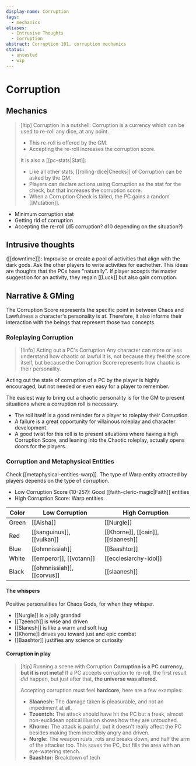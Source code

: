 ```yaml
---
display-name: Corruption
tags:
  - mechanics
aliases:
  - Intrusive Thoughts
  - Corruption
abstract: Corruption 101, corruption mechanics
status:
  - untested
  - wip
---
```

# Corruption
## Mechanics
> [!tip] Corruption in a nutshell:
> Corruption is a currency which can be used to re-roll any dice, at any point.
> - This re-roll is offered by the GM.
> - Accepting the re-roll increases the corruption score.
> 
> It is also a [[pc-stats|Stat]]:
> - Like all other stats, [[rolling-dice|Checks]] of Corruption can be asked by the GM.
> - Players can declare actions using Corruption as the stat for the check, but that increases the corruption score.
> - When a Corruption Check is failed, the PC gains a random [[Mutation]].
- Minimum corruption stat
- Getting rid of corruption
- Accepting the re-roll (d5 corruption? d10 depending on the situation?) 
## Intrusive thoughts
([[downtime]]):
Improvise or create a pool of activities that align with the dark gods. Ask the other players to write activities for eachother.
This ideas are thoughts that the PCs have "naturally".
If player accepts the master suggestion for an activity, they regain [[Luck]] but also gain corruption.

## Narrative & GMing
The Corruption Score represents the specific point in between Chaos and Lawfulness a character's personality is at. Therefore, it also informs their interaction with the beings that represent those two concepts.

### Roleplaying Corruption
> [!info] Acting out a PC's Corruption
> Any character can more or less understand how chaotic or lawful it is, not because they feel the score itself, but because the Corruption Score represents how chaotic is their personality.

Acting out the state of corruption of a PC by the player is highly encouraged, but not needed or even easy for a player to remember.

The easiest way to bring out a chaotic personality is for the GM to present situations where a corruption roll is necessary.
- The roll itself is a good reminder for a player to roleplay their Corruption.
- A failure is a great opportunity for villainous roleplay and character development.
- A good twist for this roll is to present situations where having a high Corruption Score, and leaning into the Chaotic roleplay, actually opens doors for the players.
### Corruption and Metaphysical Entities
Check [[metaphysical-entities-warp]].
The type of Warp entity attracted by players depends on the type of corruption.
- Low Corruption Score (10-25?): Good [[faith-cleric-magic|Faith]] entities
- High Corruption Score: Warp entities

| Color | Low Corruption             | High Corruption                    |
| ----- | -------------------------- | ---------------------------------- |
| Green | [[Aisha]]                  | [[Nurgle]]                         |
| Red   | [[sanguinus]], [[vulkan]]  | [[Khorne]], [[cain]], [[slaanesh]] |
| Blue  | [[ohmnissiah]]             | [[Baashtor]]                       |
| White | [[emperor]], [[votann]]    | [[ecclesiarchy-idol]]              |
| Black | [[ohmnissiah]], [[corvus]] | [[slaanesh]]                       |

#### The whispers
Positive personalities for Chaos Gods, for when they whisper.
- [[Nurgle]] is a jolly grandad
- [[Tzeench]] is wise and driven
- [[Slanesh]] is like a warm and soft hug
- [[Khorne]] drives you toward just and epic combat
- [[Baashtor]] justifies any science or curiosity
#### Corruption in play
> [!tip] Running a scene with Corruption
> **Corruption is a PC currency, but it is not meta!**
> If a PC accepts corruption to re-roll, the first result *did* happen, but just after that, **the universe was altered.**
> 
> Accepting corruption must feel **hardcore,** here are a few examples:
> - **Slaanesh:** The damage taken is pleasurable, and not an impediment at all.
> - **Tzeentch:** The attack should have hit the PC but a freak, almost non-euclidean optical illusion shows how they are untouched.
> - **Khorne:** The attack is painful, but it doesn't really affect the PC besides making them incredibly angry and driven.
> - **Nurgle:** The weapon rusts, rots and breaks down, and half the arm of the attacker too. This saves the PC, but fills the area with an eye-watering stench.
> - **Baashtor:** Breakdown of tech
